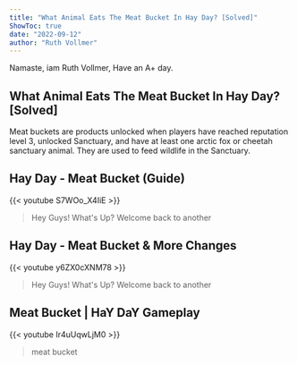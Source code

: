 ```yaml
---
title: "What Animal Eats The Meat Bucket In Hay Day? [Solved]"
ShowToc: true 
date: "2022-09-12"
author: "Ruth Vollmer" 
---
```


Namaste, iam Ruth Vollmer, Have an A+ day.
## What Animal Eats The Meat Bucket In Hay Day? [Solved]
 Meat buckets are products unlocked when players have reached reputation level 3, unlocked Sanctuary, and have at least one arctic fox or cheetah sanctuary animal. They are used to feed wildlife in the Sanctuary.

## Hay Day - Meat Bucket (Guide)
{{< youtube S7WOo_X4IiE >}}
>Hey Guys! What's Up? Welcome back to another 

## Hay Day - Meat Bucket & More Changes
{{< youtube y6ZX0cXNM78 >}}
>Hey Guys! What's Up? Welcome back to another 

## Meat Bucket | HaY DaY Gameplay
{{< youtube Ir4uUqwLjM0 >}}
>meat bucket

